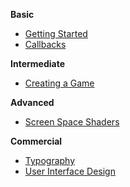 **Basic**
* [Getting Started](tutorials/Getting_Started)
* [Callbacks](tutorials/Callbacks)

**Intermediate**
* [Creating a Game](tutorials/Creating_a_Game)

**Advanced**
* [Screen Space Shaders](tutorials/Screen_Space_Shaders)

**Commercial**
* [Typography](tutorials/Typography)
* [User Interface Design](tutorials/User_Interface_Design)
